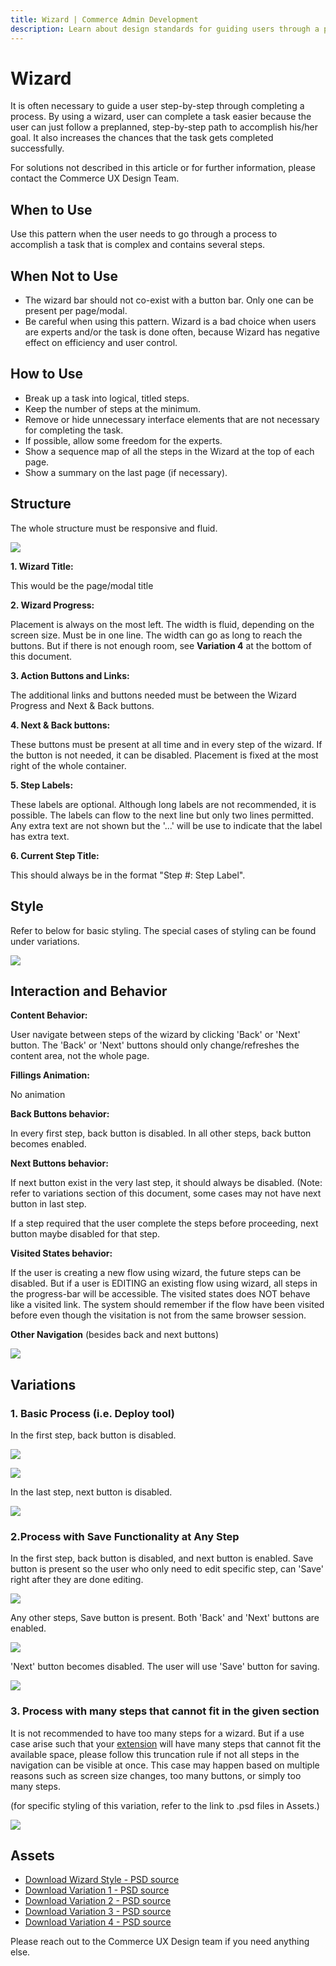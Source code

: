 ```yaml
---
title: Wizard | Commerce Admin Development
description: Learn about design standards for guiding users through a process in the Adobe Commerce and Magento Open Source Admin application.
---
```


# Wizard

It is often necessary to guide a user step-by-step through completing a process. By using a wizard, user can complete a task easier because the user can just follow a preplanned, step-by-step path to accomplish his/her goal. It also increases the chances that the task gets completed successfully.

For solutions not described in this article or for further information, please contact the Commerce UX Design Team.

## When to Use

Use this pattern when the user needs to go through a process to accomplish a task that is complex and contains several steps.

## When Not to Use

*  The wizard bar should not co-exist with a button bar. Only one can be present per page/modal.
*  Be careful when using this pattern. Wizard is a bad choice when users are experts and/or the task is done often, because Wizard has negative effect on efficiency and user control.

## How to Use

*  Break up a task into logical, titled steps.
*  Keep the number of steps at the minimum.
*  Remove or hide unnecessary interface elements that are not necessary for completing the task.
*  If possible, allow some freedom for the experts.
*  Show a sequence map of all the steps in the Wizard at the top of each page.
*  Show a summary on the last page (if necessary).

## Structure

The whole structure must be responsive and fluid.

![](../../_images/pattern-library/structure-wizard.jpg)

**1. Wizard Title:**

This would be the page/modal title

**2. Wizard Progress:**

Placement is always on the most left. The width is fluid, depending on the screen size. Must be in one line. The width can go as long to reach the buttons. But if there is not enough room, see **Variation 4** at the bottom of this document.

**3. Action Buttons and Links:**

The additional links and buttons needed must be between the Wizard Progress and Next & Back buttons.

**4. Next & Back buttons:**

These buttons must be present at all time and in every step of the wizard. If the button is not needed, it can be disabled. Placement is fixed at the most right of the whole container.

**5. Step Labels:**

These labels are optional. Although long labels are not recommended, it is possible. The labels can flow to the next line but only two lines permitted. Any extra text are not shown but the '...' will be use to indicate that the label has extra text.

**6. Current Step Title:**

This should always be in the format "Step #: Step Label".

## Style

Refer to below for basic styling. The special cases of styling can be found under variations.

![](../../_images/pattern-library/wizard-pattern-styles.jpg)

## Interaction and Behavior

**Content Behavior:**

User navigate between steps of the wizard by clicking 'Back' or 'Next' button.
The 'Back' or 'Next' buttons should only change/refreshes the content area, not the whole page.

**Fillings Animation:**

No animation

**Back Buttons behavior:**

In every first step, back button is disabled. In all other steps, back button becomes enabled.

**Next Buttons behavior:**

If next button exist in the very last step, it should always be disabled. (Note: refer to variations section of this document, some cases may not have next button in last step.

If a step required that the user complete the steps before proceeding, next button maybe disabled for that step.

**Visited States behavior:**

If the user is creating a new flow using wizard, the future steps can be disabled. But if a user is EDITING an existing flow using wizard, all steps in the progress-bar will be accessible. The visited states does NOT behave like a visited link. The system should remember if the flow have been visited before even though the visitation is not from the same browser session.

**Other Navigation** (besides back and next buttons)

![](../../_images/pattern-library/wizard-pattern-behavior.jpg)

## Variations

### 1. Basic Process (i.e. Deploy tool)

In the first step, back button is disabled.

![](../../_images/pattern-library/wizard-Variation1.1.png)

![](../../_images/pattern-library/wizard-Variation1.2.png)

In the last step, next button is disabled.

![](../../_images/pattern-library/wizard-Variation1.3.png)

### 2.Process with Save Functionality at Any Step

In the first step, back button is disabled, and next button is enabled. Save button is present so the user who only need to edit specific step, can 'Save' right after they are done editing.

![](../../_images/pattern-library/wizard-Variation3.1.png)

Any other steps, Save button is present. Both 'Back' and 'Next' buttons are enabled.

![](../../_images/pattern-library/wizard-Variation3.2.png)

'Next' button becomes disabled. The user will use 'Save' button for saving.

![](../../_images/pattern-library/wizard-Variation3.3.png)

### 3. Process with many steps that cannot fit in the given section

It is not recommended to have too many steps for a wizard. But if a use case arise such that your [extension](https://glossary.magento.com/extension) will have many steps that cannot fit the available space, please follow this truncation rule if not all steps in the navigation can be visible at once. This case may happen based on multiple reasons such as screen size changes, too many buttons, or simply too many steps.

(for specific styling of this variation, refer to the link to .psd files in Assets.)

![](../../_images/pattern-library/wizard-Variation4.png)

## Assets

*  [Download Wizard Style - PSD source](https://devdocs.magento.com/download/wizard-pattern-styles.psd)
*  [Download Variation 1 - PSD source](https://devdocs.magento.com/download/Variation1.psd)
*  [Download Variation 2 - PSD source](https://devdocs.magento.com/download/Variation2.psd)
*  [Download Variation 3 - PSD source](https://devdocs.magento.com/download/Variation3.psd)
*  [Download Variation 4 - PSD source](https://devdocs.magento.com/download/Variation4.psd)

Please reach out to the Commerce UX Design team if you need anything else.

